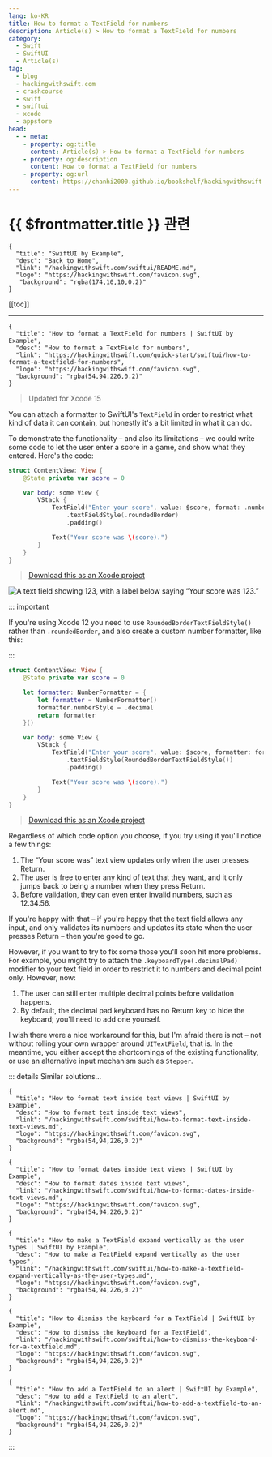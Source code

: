```yaml
---
lang: ko-KR
title: How to format a TextField for numbers
description: Article(s) > How to format a TextField for numbers
category:
  - Swift
  - SwiftUI
  - Article(s)
tag: 
  - blog
  - hackingwithswift.com
  - crashcourse
  - swift
  - swiftui
  - xcode
  - appstore
head:
  - - meta:
    - property: og:title
      content: Article(s) > How to format a TextField for numbers
    - property: og:description
      content: How to format a TextField for numbers
    - property: og:url
      content: https://chanhi2000.github.io/bookshelf/hackingwithswift.com/swiftui/how-to-format-a-textfield-for-numbers.html
---
```


# {{ $frontmatter.title }} 관련

```component VPCard
{
  "title": "SwiftUI by Example",
  "desc": "Back to Home",
  "link": "/hackingwithswift.com/swiftui/README.md",
  "logo": "https://hackingwithswift.com/favicon.svg",
   "background": "rgba(174,10,10,0.2)"
}
```

[[toc]]

---

```component VPCard
{
  "title": "How to format a TextField for numbers | SwiftUI by Example",
  "desc": "How to format a TextField for numbers",
  "link": "https://hackingwithswift.com/quick-start/swiftui/how-to-format-a-textfield-for-numbers",
  "logo": "https://hackingwithswift.com/favicon.svg",
  "background": "rgba(54,94,226,0.2)"
}
```

> Updated for Xcode 15

You can attach a formatter to SwiftUI's `TextField` in order to restrict what kind of data it can contain, but honestly it's a bit limited in what it can do.

To demonstrate the functionality – and also its limitations – we could write some code to let the user enter a score in a game, and show what they entered. Here's the code:

```swift
struct ContentView: View {
    @State private var score = 0

    var body: some View {
        VStack {
            TextField("Enter your score", value: $score, format: .number)
                .textFieldStyle(.roundedBorder)
                .padding()

            Text("Your score was \(score).")
        }
    }
}
```

> [<FontIcon icon="fas fa-file-zipper"/>Download this as an Xcode project](https://hackingwithswift.com/files/projects/swiftui/how-to-format-a-textfield-for-numbers-1.zip)

![A text field showing 123, with a label below saying “Your score was 123.”](https://hackingwithswift.com/img/books/quick-start/swiftui/how-to-format-a-textfield-for-numbers-1~dark.png)

::: important

If you're using Xcode 12 you need to use `RoundedBorderTextFieldStyle()` rather than `.roundedBorder`, and also create a custom number formatter, like this:

:::

```swift
struct ContentView: View {
    @State private var score = 0

    let formatter: NumberFormatter = {
        let formatter = NumberFormatter()
        formatter.numberStyle = .decimal
        return formatter
    }()

    var body: some View {
        VStack {
            TextField("Enter your score", value: $score, formatter: formatter)
                .textFieldStyle(RoundedBorderTextFieldStyle())
                .padding()

            Text("Your score was \(score).")
        }
    }
}
```

> [<FontIcon icon="fas fa-file-zipper"/>Download this as an Xcode project](https://hackingwithswift.com/files/projects/swiftui/how-to-format-a-textfield-for-numbers-2.zip)

Regardless of which code option you choose, if you try using it you'll notice a few things:

1. The “Your score was” text view updates only when the user presses Return.
2. The user is free to enter any kind of text that they want, and it only jumps back to being a number when they press Return.
3. Before validation, they can even enter invalid numbers, such as 12.34.56.

If you're happy with that – if you're happy that the text field allows any input, and only validates its numbers and updates its state when the user presses Return – then you're good to go.

However, if you want to try to fix some those you'll soon hit more problems. For example, you might try to attach the `.keyboardType(.decimalPad)` modifier to your text field in order to restrict it to numbers and decimal point only. However, now:

1. The user can still enter multiple decimal points before validation happens.
2. By default, the decimal pad keyboard has no Return key to hide the keyboard; you'll need to add one yourself.

I wish there were a nice workaround for this, but I'm afraid there is not – not without rolling your own wrapper around `UITextField`, that is. In the meantime, you either accept the shortcomings of the existing functionality, or use an alternative input mechanism such as `Stepper`.

::: details Similar solutions…

```component VPCard
{
  "title": "How to format text inside text views | SwiftUI by Example",
  "desc": "How to format text inside text views",
  "link": "/hackingwithswift.com/swiftui/how-to-format-text-inside-text-views.md",
  "logo": "https://hackingwithswift.com/favicon.svg",
  "background": "rgba(54,94,226,0.2)"
}
```

```component VPCard
{
  "title": "How to format dates inside text views | SwiftUI by Example",
  "desc": "How to format dates inside text views",
  "link": "/hackingwithswift.com/swiftui/how-to-format-dates-inside-text-views.md",
  "logo": "https://hackingwithswift.com/favicon.svg",
  "background": "rgba(54,94,226,0.2)"
}
```

```component VPCard
{
  "title": "How to make a TextField expand vertically as the user types | SwiftUI by Example",
  "desc": "How to make a TextField expand vertically as the user types",
  "link": "/hackingwithswift.com/swiftui/how-to-make-a-textfield-expand-vertically-as-the-user-types.md",
  "logo": "https://hackingwithswift.com/favicon.svg",
  "background": "rgba(54,94,226,0.2)"
}
```

```component VPCard
{
  "title": "How to dismiss the keyboard for a TextField | SwiftUI by Example",
  "desc": "How to dismiss the keyboard for a TextField",
  "link": "/hackingwithswift.com/swiftui/how-to-dismiss-the-keyboard-for-a-textfield.md",
  "logo": "https://hackingwithswift.com/favicon.svg",
  "background": "rgba(54,94,226,0.2)"
}
```

```component VPCard
{
  "title": "How to add a TextField to an alert | SwiftUI by Example",
  "desc": "How to add a TextField to an alert",
  "link": "/hackingwithswift.com/swiftui/how-to-add-a-textfield-to-an-alert.md",
  "logo": "https://hackingwithswift.com/favicon.svg",
  "background": "rgba(54,94,226,0.2)"
}
```

:::

